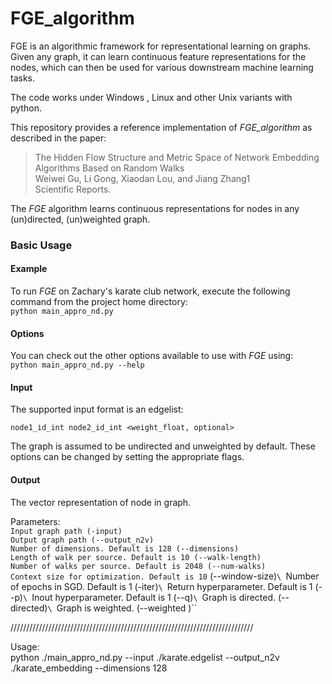 # FGE_algorithm

   
FGE is an algorithmic framework for representational learning on graphs. Given any graph, it can learn continuous feature representations for the nodes, which can then be used for various downstream machine learning tasks. 

The code works under Windows , Linux and other Unix variants with python. 

This repository provides a reference implementation of *FGE_algorithm* as described in the paper:<br>
> The Hidden Flow Structure and Metric Space of Network Embedding Algorithms Based on Random Walks<br>
> Weiwei Gu, Li Gong, Xiaodan Lou, and Jiang Zhang1<br>
> Scientific Reports.<br>
> <Insert paper link>

The *FGE* algorithm learns continuous representations for nodes in any (un)directed, (un)weighted graph. 
### Basic Usage

#### Example
To run *FGE* on Zachary's karate club network, execute the following command from the project home directory:<br/>
	``python main_appro_nd.py``

#### Options
You can check out the other options available to use with *FGE* using:<br/>
	``python main_appro_nd.py --help``

#### Input
The supported input format is an edgelist:

	node1_id_int node2_id_int <weight_float, optional>
		
The graph is assumed to be undirected and unweighted by default. These options can be changed by setting the appropriate flags.

#### Output
The vector representation of node in graph.


Parameters:\
``Input graph path (-input) `` \
``Output graph path (--output_n2v)``\
``Number of dimensions. Default is 128 (--dimensions)``\
``Length of walk per source. Default is 10 (--walk-length)``\
``Number of walks per source. Default is 2048 (--num-walks)``\
``Context size for optimization. Default is 10`` (--window-size)``\
``Number of epochs in SGD. Default is 1 (-iter)``\
``Return hyperparameter. Default is 1 (--p)``\
``Inout hyperparameter. Default is 1 (--q)``\
``Graph is directed. (--directed)``\
``Graph is weighted. (--weighted )``

/////////////////////////////////////////////////////////////////////////////

Usage:\
python ./main_appro_nd.py --input ./karate.edgelist --output_n2v ./karate_embedding --dimensions 128 
